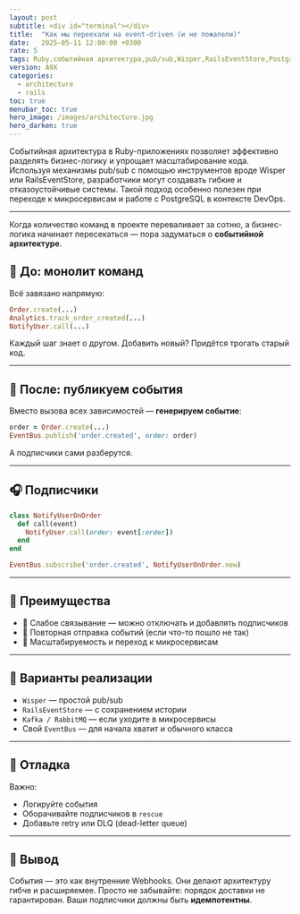 ```yaml
---
layout: post
subtitle: <div id="terminal"></div>
title:  "Как мы переехали на event-driven (и не пожалели)"
date:   2025-05-11 12:00:00 +0300
rate: 5
tags: Ruby,событийная архитектура,pub/sub,Wisper,RailsEventStore,PostgreSQL
version: A9X
categories:
  - architecture
  - rails
toc: true
menubar_toc: true
hero_image: /images/architecture.jpg
hero_darken: true
---
```

Событийная архитектура в Ruby-приложениях позволяет эффективно разделять бизнес-логику и упрощает масштабирование кода. Используя механизмы pub/sub с помощью инструментов вроде Wisper или RailsEventStore, разработчики могут создавать гибкие и отказоустойчивые системы. Такой подход особенно полезен при переходе к микросервисам и работе с PostgreSQL в контексте DevOps.

---
Когда количество команд в проекте переваливает за сотню, а бизнес-логика начинает пересекаться — пора задуматься о **событийной архитектуре**.

## 🧱 До: монолит команд

Всё завязано напрямую:

```ruby
Order.create(...)
Analytics.track_order_created(...)
NotifyUser.call(...)
````

Каждый шаг знает о другом. Добавить новый? Придётся трогать старый код.

---

## 📣 После: публикуем события

Вместо вызова всех зависимостей — **генерируем событие**:

```ruby
order = Order.create(...)
EventBus.publish('order.created', order: order)
```

А подписчики сами разберутся.

---

## 🎧 Подписчики

```ruby
class NotifyUserOnOrder
  def call(event)
    NotifyUser.call(order: event[:order])
  end
end

EventBus.subscribe('order.created', NotifyUserOnOrder.new)
```

---

## 🎯 Преимущества

* 🔌 Слабое связывание — можно отключать и добавлять подписчиков
* 🔄 Повторная отправка событий (если что-то пошло не так)
* 🚀 Масштабируемость и переход к микросервисам

---

## 🧩 Варианты реализации

* `Wisper` — простой pub/sub
* `RailsEventStore` — с сохранением истории
* `Kafka / RabbitMQ` — если уходите в микросервисы
* Свой `EventBus` — для начала хватит и обычного класса

---

## 🧪 Отладка

Важно:

* Логируйте события
* Оборачивайте подписчиков в `rescue`
* Добавьте retry или DLQ (dead-letter queue)

---

## 📌 Вывод

События — это как внутренние Webhooks. Они делают архитектуру гибче и расширяемее.
Просто не забывайте: порядок доставки не гарантирован. Ваши подписчики должны быть **идемпотентны**.
